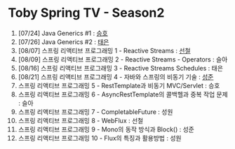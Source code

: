 # Toby Spring TV - Season2

1. [07/24] Java Generics #1 : [승호](https://github.com/seungdols/toby_tv_spring_study)
2. [07/26] Java Generics #2 : [태은](https://oss.navercorp.com/taeeun-choi/study/tree/master/generics(2))
3. [08/07] 스프링 리액티브 프로그래밍 1 - Reactive Streams : [선철](https://github.com/SeonCheol/reactive)
4. [08/09] 스프링 리액티브 프로그래밍 2 - Reactive Streams - Operators : 슬아
5. [08/16] 스프링 리액티브 프로그래밍 3 - Reactive Streams Schedules : 태은
6. [08/21] 스프링 리액티브 프로그래밍 4 - 자바와 스프링의 비동기 기술 : [성준](https://github.com/occidere/tobytv8-4)
7. 스프링 리액티브 프로그래밍 5 - RestTemplate과 비동기 MVC/Servlet : 승호
8. 스프링 리액티브 프로그래밍 6 - AsyncRestTemplate의 콜백헬과 중복 작업 문제 : 슬아
9. 스프링 리액티브 프로그래밍 7 - CompletableFuture : 성원
10. 스프링 리액티브 프로그래밍 8 - WebFlux : 선철
11. 스프링 리액티브 프로그래밍 9 - Mono의 동작 방식과 Block() : 성준
12. 스프링 리액티브 프로그래밍 10 - Flux의 특징과 활용방법 : 성원
